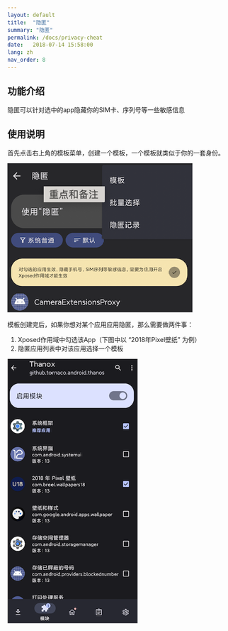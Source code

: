 ```yaml
---
layout: default
title:  "隐匿"
summary: "隐匿"
permalink: /docs/privacy-cheat
date:   2018-07-14 15:58:00
lang: zh
nav_order: 8
---
```

<!-- more -->

## 功能介绍
隐匿可以针对选中的app隐藏你的SIM卡、序列号等一些敏感信息



## 使用说明
首先点击右上角的模板菜单，创建一个模板，一个模板就类似于你的一套身份。

![Main](../../assets/images/privacy-cheat-1.png)

模板创建完后，如果你想对某个应用应用隐匿，那么需要做两件事：

1. Xposed作用域中勾选该App（下图中以 “2018年Pixel壁纸” 为例）
2. 隐匿应用列表中对该应用选择一个模板


![Scope](../../assets/images/privacy-cheat-scope.png)